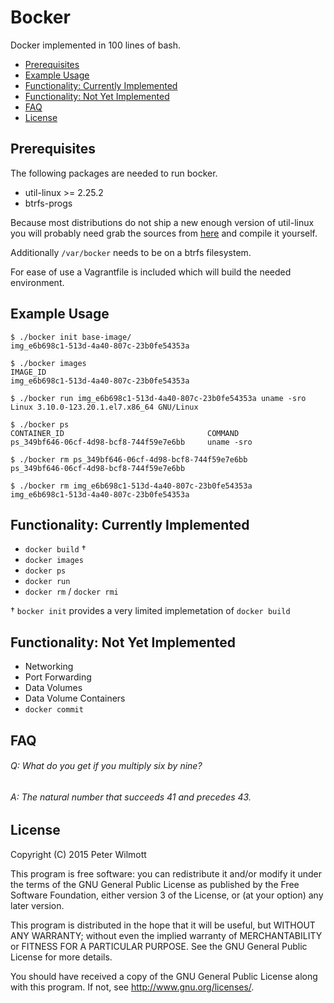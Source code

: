 # Bocker
Docker implemented in 100 lines of bash.

  * [Prerequisites](#prerequisites)
  * [Example Usage](#example-usage)
  * [Functionality: Currently Implemented](#functionality-currently-implemented)
  * [Functionality: Not Yet Implemented](#functionality-not-yet-implemented)
  * [FAQ](#faq)
  * [License](#license)

## Prerequisites

The following packages are needed to run bocker.

* util-linux >= 2.25.2
* btrfs-progs

Because most distributions do not ship a new enough version of util-linux you will probably need grab the sources from [here](https://www.kernel.org/pub/linux/utils/util-linux/v2.25/) and compile it yourself.

Additionally `/var/bocker` needs to be on a btrfs filesystem.

For ease of use a Vagrantfile is included which will build the needed environment.

## Example Usage

```
$ ./bocker init base-image/
img_e6b698c1-513d-4a40-807c-23b0fe54353a

$ ./bocker images
IMAGE_ID
img_e6b698c1-513d-4a40-807c-23b0fe54353a

$ ./bocker run img_e6b698c1-513d-4a40-807c-23b0fe54353a uname -sro
Linux 3.10.0-123.20.1.el7.x86_64 GNU/Linux

$ ./bocker ps
CONTAINER_ID					            COMMAND
ps_349bf646-06cf-4d98-bcf8-744f59e7e6bb		uname -sro

$ ./bocker rm ps_349bf646-06cf-4d98-bcf8-744f59e7e6bb
ps_349bf646-06cf-4d98-bcf8-744f59e7e6bb

$ ./bocker rm img_e6b698c1-513d-4a40-807c-23b0fe54353a
img_e6b698c1-513d-4a40-807c-23b0fe54353a
```

## Functionality: Currently Implemented

* `docker build` †
* `docker images`
* `docker ps`
* `docker run`
* `docker rm` / `docker rmi`

† `bocker init` provides a very limited implemetation of `docker build`

## Functionality: Not Yet Implemented

* Networking
* Port Forwarding
* Data Volumes
* Data Volume Containers
* `docker commit`

## FAQ

###### Q: What do you get if you multiply six by nine?
###### A: The natural number that succeeds 41 and precedes 43.

## License

Copyright (C) 2015 Peter Wilmott

This program is free software: you can redistribute it and/or modify
it under the terms of the GNU General Public License as published by
the Free Software Foundation, either version 3 of the License, or
(at your option) any later version.

This program is distributed in the hope that it will be useful,
but WITHOUT ANY WARRANTY; without even the implied warranty of
MERCHANTABILITY or FITNESS FOR A PARTICULAR PURPOSE.  See the
GNU General Public License for more details.

You should have received a copy of the GNU General Public License
along with this program.  If not, see <http://www.gnu.org/licenses/>.
